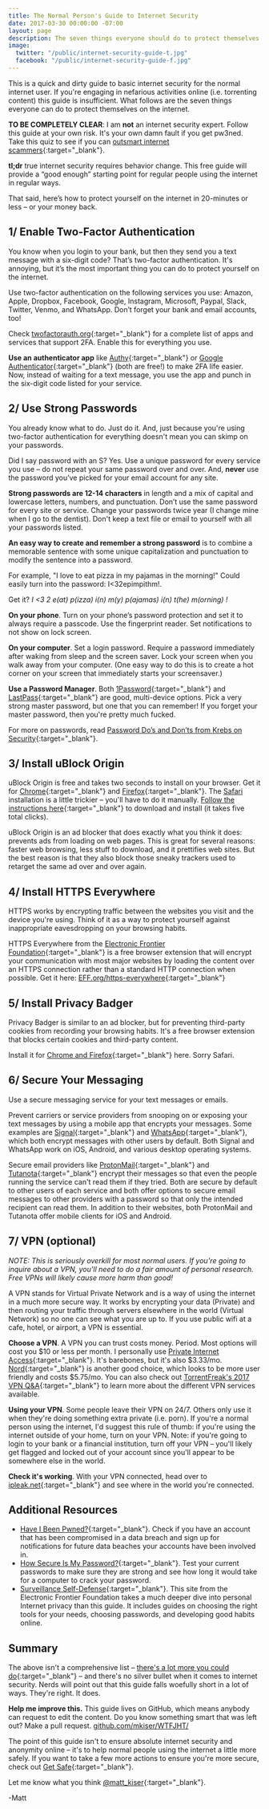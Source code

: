 ```yaml
---
title: The Normal Person's Guide to Internet Security
date: 2017-03-30 00:00:00 -07:00
layout: page
description: The seven things everyone should do to protect themselves on the internet.
image:
  twitter: "/public/internet-security-guide-t.jpg"
  facebook: "/public/internet-security-guide-f.jpg"
---
```


This is a quick and dirty guide to basic internet security for the normal internet user. If you're engaging in nefarious activities online (i.e. torrenting content) this guide is insufficient. What follows are the seven things everyone can do to protect themselves on the internet. 

**TO BE COMPLETELY CLEAR**: I am **not** an internet security expert. Follow this guide at your own risk. It's your own damn fault if you get pw3ned. Take this quiz to see if you can [outsmart internet scammers](https://www.opendns.com/phishing-quiz/){:target="_blank"}. 

**tl;dr** true internet security requires behavior change. This free guide will provide a “good enough” starting point for regular people using the internet in regular ways.

That said, here’s how to protect yourself on the internet in 20-minutes or less – or your money back.

## 1/ Enable Two-Factor Authentication

You know when you login to your bank, but then they send you a text message with a six-digit code? That’s two-factor authentication. It's annoying, but it’s the most important thing you can do to protect yourself on the internet.

Use two-factor authentication on the following services you use: Amazon, Apple, Dropbox, Facebook, Google, Instagram, Microsoft, Paypal, Slack, Twitter, Venmo, and WhatsApp. Don’t forget your bank and email accounts, too!

Check [twofactorauth.org](https://twofactorauth.org/){:target="_blank"} for a complete list of apps and services that support 2FA. Enable this for everything you use.

**Use an authenticator app** like [Authy](https://www.authy.com/tutorials/){:target="_blank"} or [Google Authenticator](https://support.google.com/accounts/answer/1066447?hl=en){:target="_blank"} (both are free!) to make 2FA life easier. Now, instead of waiting for a text message, you use the app and punch in the six-digit code listed for your service.

## 2/ Use Strong Passwords

You already know what to do. Just do it. And, just because you're using two-factor authentication for everything doesn't mean you can skimp on your passwords. 

Did I say password with an S? Yes. Use a unique password for every service you use – do not repeat your same password over and over. And, **never** use the password you’ve picked for your email account for any site.

**Strong passwords are 12-14 characters** in length and a mix of capital and lowercase letters, numbers, and punctuation. Don’t use the same password for every site or service. Change your passwords twice year (I change mine when I go to the dentist). Don't keep a text file or email to yourself with all your passwords listed.

**An easy way to create and remember a strong password** is to combine a memorable sentence with some unique capitalization and punctuation to modify the sentence into a password. 

For example, "I love to eat pizza in my pajamas in the morning!" Could easily turn into the password: I<32epimpithm!.

Get it? *I <3 2 e(at) p(izza) i(n) m(y) p(ajamas) i(n) t(he) m(orning) !*

**On your phone**. Turn on your phone’s password protection and set it to always require a passcode. Use the fingerprint reader. Set notifications to not show on lock screen.

**On your computer**. Set a login password. Require a password immediately after waking from sleep and the screen saver. Lock your screen when you walk away from your computer. (One easy way to do this is to create a hot corner on your screen that immediately starts your screensaver.)

**Use a Password Manager**. Both [1Password](https://1password.com/){:target="_blank"} and [LastPass](https://www.lastpass.com/){:target="_blank"} are good, multi-device options. Pick a very strong master password, but one that you can remember! If you forget your master password, then you're pretty much fucked.

For more on passwords, read [Password Do’s and Don’ts from Krebs on Security](https://krebsonsecurity.com/password-dos-and-donts/){:target="_blank"}.

## 3/ Install uBlock Origin

uBlock Origin is free and takes two seconds to install on your browser. Get it for [Chrome](https://chrome.google.com/webstore/detail/ublock-origin/cjpalhdlnbpafiamejdnhcphjbkeiagm?hl=en){:target="_blank"} and [Firefox](https://addons.mozilla.org/en-US/firefox/addon/ublock-origin/){:target="_blank"}. The [Safari](https://github.com/el1t/uBlock-Safari) installation is a little trickier – you'll have to do it manually. [Follow the instructions here](https://github.com/el1t/uBlock-Safari/tree/safari/dist#install){:target="_blank"} to download and install (it takes five total clicks). 

uBlock Origin is an ad blocker that does exactly what you think it does: prevents ads from loading on web pages. This is great for several reasons: faster web browsing, less stuff to download, and it prettifies web sites. But the best reason is that they also block those sneaky trackers used to retarget the same ad over and over again.

## 4/ Install HTTPS Everywhere

HTTPS works by encrypting traffic between the websites you visit and the device you're using. Think of it as a way to protect yourself against inappropriate eavesdropping on your browsing habits.

HTTPS Everywhere from the [Electronic Frontier Foundation](https://www.eff.org/){:target="_blank"} is a free browser extension that will encrypt your communication with most major websites by loading the content over an HTTPS connection rather than a standard HTTP connection when possible. Get it here: [EFF.org/https-everywhere](https://www.eff.org/https-everywhere){:target="_blank"}

## 5/ Install Privacy Badger

Privacy Badger is similar to an ad blocker, but for preventing third-party cookies from recording your browsing habits. It's a free browser extension that blocks certain cookies and third-party content.

Install it for [Chrome and Firefox](https://www.eff.org/privacybadger){:target="_blank"} here. Sorry Safari.

## 6/ Secure Your Messaging

Use a secure messaging service for your text messages or emails.

Prevent carriers or service providers from snooping on or exposing your text messages by using a mobile app that encrypts your messages. Some examples are [Signal](https://signal.org/){:target="_blank"} and [WhatsApp](https://www.whatsapp.com/){:target="_blank"}, which both encrypt messages with other users by default. Both Signal and WhatsApp work on iOS, Android, and various desktop operating systems.

Secure email providers like [ProtonMail](https://protonmail.com/){:target="_blank"} and [Tutanota](https://tutanota.com/){:target="_blank"} encrypt their messages so that even the people running the service can't read them if they tried. Both are secure by default to other users of each service and both offer options to secure email messages to other providers with a password so that only the intended recipient can read them. In addition to their websites, both ProtonMail and Tutanota offer mobile clients for iOS and Android.

## 7/ VPN (optional)

>
*NOTE: This is seriously overkill for most normal users. If you're going to inquire about a VPN, you'll need to do a fair amount of personal research. Free VPNs will likely cause more harm than good!*
>

A VPN stands for Virtual Private Network and is a way of using the internet in a much more secure way. It works by encrypting your data (Private) and then routing your traffic through servers elsewhere in the world (Virtual Network) so no one can see what you are up to. If you use public wifi at a cafe, hotel, or airport, a VPN is essential.

**Choose a VPN**. A VPN you can trust costs money. Period. Most options will cost you $10 or less per month. I personally use [Private Internet Access](https://www.privateinternetaccess.com/pages/buy-vpn/){:target="_blank"}. It's barebones, but it's also $3.33/mo. [Nord](https://nordvpn.com/pricing/){:target="_blank"} is another good choice, which looks to be more user friendly and costs $5.75/mo. You can also check out [TorrentFreak's 2017 VPN Q&A](https://torrentfreak.com/vpn-services-anonymous-review-2017-170304/){:target="_blank"} to learn more about the different VPN services available.

**Using your VPN**. Some people leave their VPN on 24/7. Others only use it when they're doing something extra private (i.e. porn). If you're a normal person using the internet, I'd suggest this rule of thumb: if you're using the internet outside of your home, turn on your VPN. Note: if you're going to login to your bank or a financial institution, turn off your VPN – you'll likely get flagged and locked out of your account since you'll appear to be somewhere else in the world.

**Check it's working**. With your VPN connected, head over to [ipleak.net](https://ipleak.net/){:target="_blank"} and see where in the world you're connected.

## Additional Resources

* [Have I Been Pwned?](https://haveibeenpwned.com/){:target="_blank"}. Check if you have an account that has been compromised in a data breach and sign up for notifications for future data beaches your accounts have been involved in.
* [How Secure Is My Password?](https://howsecureismypassword.net/){:target="_blank"}. Test your current passwords to make sure they are strong and see how long it would take for a computer to crack your password.
* [Surveillance Self-Defense](https://ssd.eff.org/en){:target="_blank"}. This site from the Electronic Frontier Foundation takes a much deeper dive into personal Internet privacy than this guide. It includes guides on choosing the right tools for your needs, choosing passwords, and developing good habits online.

## Summary

The above isn't a comprehensive list – [there's a lot more you could do](https://privacytoolsio.github.io/privacytools.io/){:target="_blank"} – and there's no silver bullet when it comes to internet security. Nerds will point out that this guide falls woefully short in a lot of ways. They're right. It does.

**Help me improve this.** This guide lives on GitHub, which means anybody can request to edit the content. Do you know something smart that was left out? Make a pull request. [github.com/mkiser/WTFJHT/](https://github.com/mkiser/WTFJHT/blob/master/guide/internet-security.md)

The point of this guide isn't to ensure absolute internet security and anonymity online – it's to help normal people using the internet a little more safely. If you want to take a few more actions to ensure you're more secure, check out [Get Safe](https://www.letsgetsafe.org/){:target="_blank"}.

Let me know what you think [@matt_kiser](https://twitter.com/matt_kiser){:target="_blank"}.

-Matt